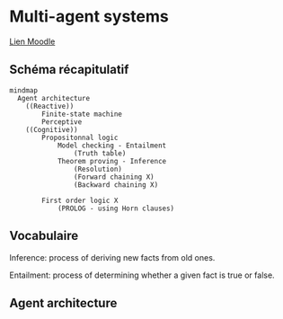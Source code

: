 # Multi-agent systems
[Lien Moodle](https://moodle.umontpellier.fr/course/view.php?id=10070)

## Schéma récapitulatif
```mermaid
mindmap
  Agent architecture
    ((Reactive))
        Finite-state machine
        Perceptive
    ((Cognitive))
        Propositonnal logic
            Model checking - Entailment
                (Truth table)
            Theorem proving - Inference
                (Resolution)
                (Forward chaining X)
                (Backward chaining X)

        First order logic X
            (PROLOG - using Horn clauses)
```

## Vocabulaire
Inference: process of deriving new facts from old ones.

Entailment: process of determining whether a given fact is true or false.

## Agent architecture
